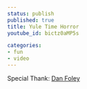 ```yaml
---
status: publish
published: true
title: Yule Time Horror
youtube_id: bictz0aMP5s

categories:
- fun
- video
---
```


Special Thank: [Dan Foley](http://www.dan-foley.com)